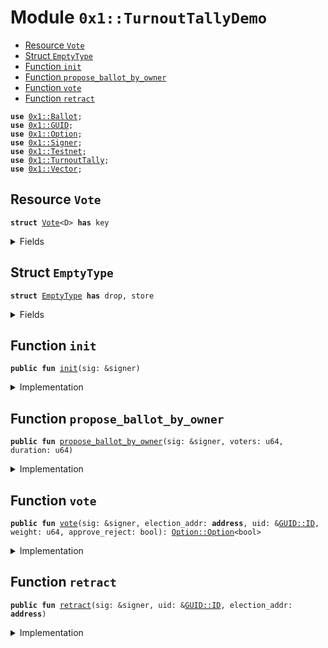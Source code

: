 
<a name="0x1_TurnoutTallyDemo"></a>

# Module `0x1::TurnoutTallyDemo`



-  [Resource `Vote`](#0x1_TurnoutTallyDemo_Vote)
-  [Struct `EmptyType`](#0x1_TurnoutTallyDemo_EmptyType)
-  [Function `init`](#0x1_TurnoutTallyDemo_init)
-  [Function `propose_ballot_by_owner`](#0x1_TurnoutTallyDemo_propose_ballot_by_owner)
-  [Function `vote`](#0x1_TurnoutTallyDemo_vote)
-  [Function `retract`](#0x1_TurnoutTallyDemo_retract)


<pre><code><b>use</b> <a href="Ballot.md#0x1_Ballot">0x1::Ballot</a>;
<b>use</b> <a href="../../../../../../../DPN/releases/artifacts/current/build/MoveStdlib/docs/GUID.md#0x1_GUID">0x1::GUID</a>;
<b>use</b> <a href="../../../../../../../DPN/releases/artifacts/current/build/MoveStdlib/docs/Option.md#0x1_Option">0x1::Option</a>;
<b>use</b> <a href="../../../../../../../DPN/releases/artifacts/current/build/MoveStdlib/docs/Signer.md#0x1_Signer">0x1::Signer</a>;
<b>use</b> <a href="Testnet.md#0x1_Testnet">0x1::Testnet</a>;
<b>use</b> <a href="TurnoutTally.md#0x1_TurnoutTally">0x1::TurnoutTally</a>;
<b>use</b> <a href="../../../../../../../DPN/releases/artifacts/current/build/MoveStdlib/docs/Vector.md#0x1_Vector">0x1::Vector</a>;
</code></pre>



<a name="0x1_TurnoutTallyDemo_Vote"></a>

## Resource `Vote`



<pre><code><b>struct</b> <a href="TurnoutTallyDemo.md#0x1_TurnoutTallyDemo_Vote">Vote</a>&lt;D&gt; <b>has</b> key
</code></pre>



<details>
<summary>Fields</summary>


<dl>
<dt>
<code>tracker: <a href="Ballot.md#0x1_Ballot_BallotTracker">Ballot::BallotTracker</a>&lt;D&gt;</code>
</dt>
<dd>

</dd>
<dt>
<code>enrollment: vector&lt;<b>address</b>&gt;</code>
</dt>
<dd>

</dd>
</dl>


</details>

<a name="0x1_TurnoutTallyDemo_EmptyType"></a>

## Struct `EmptyType`



<pre><code><b>struct</b> <a href="TurnoutTallyDemo.md#0x1_TurnoutTallyDemo_EmptyType">EmptyType</a> <b>has</b> drop, store
</code></pre>



<details>
<summary>Fields</summary>


<dl>
<dt>
<code>dummy_field: bool</code>
</dt>
<dd>

</dd>
</dl>


</details>

<a name="0x1_TurnoutTallyDemo_init"></a>

## Function `init`



<pre><code><b>public</b> <b>fun</b> <a href="TurnoutTallyDemo.md#0x1_TurnoutTallyDemo_init">init</a>(sig: &signer)
</code></pre>



<details>
<summary>Implementation</summary>


<pre><code><b>public</b> <b>fun</b> <a href="TurnoutTallyDemo.md#0x1_TurnoutTallyDemo_init">init</a>(
  sig: &signer,

) {
  <b>assert</b>!(<a href="Testnet.md#0x1_Testnet_is_testnet">Testnet::is_testnet</a>(), 0);

  <b>let</b> tracker = <a href="Ballot.md#0x1_Ballot_new_tracker">Ballot::new_tracker</a>&lt;<a href="TurnoutTally.md#0x1_TurnoutTally">TurnoutTally</a>&lt;<a href="TurnoutTallyDemo.md#0x1_TurnoutTallyDemo_EmptyType">EmptyType</a>&gt;&gt;();

  <b>move_to</b>&lt;<a href="TurnoutTallyDemo.md#0x1_TurnoutTallyDemo_Vote">Vote</a>&lt;<a href="TurnoutTally.md#0x1_TurnoutTally">TurnoutTally</a>&lt;<a href="TurnoutTallyDemo.md#0x1_TurnoutTallyDemo_EmptyType">EmptyType</a>&gt;&gt;&gt;(sig, <a href="TurnoutTallyDemo.md#0x1_TurnoutTallyDemo_Vote">Vote</a> {
    tracker,
    enrollment: <a href="../../../../../../../DPN/releases/artifacts/current/build/MoveStdlib/docs/Vector.md#0x1_Vector_empty">Vector::empty</a>()
  });
}
</code></pre>



</details>

<a name="0x1_TurnoutTallyDemo_propose_ballot_by_owner"></a>

## Function `propose_ballot_by_owner`



<pre><code><b>public</b> <b>fun</b> <a href="TurnoutTallyDemo.md#0x1_TurnoutTallyDemo_propose_ballot_by_owner">propose_ballot_by_owner</a>(sig: &signer, voters: u64, duration: u64)
</code></pre>



<details>
<summary>Implementation</summary>


<pre><code><b>public</b> <b>fun</b> <a href="TurnoutTallyDemo.md#0x1_TurnoutTallyDemo_propose_ballot_by_owner">propose_ballot_by_owner</a>(sig: &signer, voters: u64, duration: u64) <b>acquires</b> <a href="TurnoutTallyDemo.md#0x1_TurnoutTallyDemo_Vote">Vote</a> {
  <b>assert</b>!(<a href="Testnet.md#0x1_Testnet_is_testnet">Testnet::is_testnet</a>(), 0);
  <b>let</b> cap = <a href="../../../../../../../DPN/releases/artifacts/current/build/MoveStdlib/docs/GUID.md#0x1_GUID_gen_create_capability">GUID::gen_create_capability</a>(sig);
  <b>let</b> noop = <a href="TurnoutTallyDemo.md#0x1_TurnoutTallyDemo_EmptyType">EmptyType</a> {};

  <b>let</b> t = <a href="TurnoutTally.md#0x1_TurnoutTally_new_tally_struct">TurnoutTally::new_tally_struct</a>&lt;<a href="TurnoutTallyDemo.md#0x1_TurnoutTallyDemo_EmptyType">EmptyType</a>&gt;(noop, voters, duration, 0);

  <b>let</b> vote = <b>borrow_global_mut</b>&lt;<a href="TurnoutTallyDemo.md#0x1_TurnoutTallyDemo_Vote">Vote</a>&lt;<a href="TurnoutTally.md#0x1_TurnoutTally">TurnoutTally</a>&lt;<a href="TurnoutTallyDemo.md#0x1_TurnoutTallyDemo_EmptyType">EmptyType</a>&gt;&gt;&gt;(<a href="../../../../../../../DPN/releases/artifacts/current/build/MoveStdlib/docs/Signer.md#0x1_Signer_address_of">Signer::address_of</a>(sig));

  <a href="Ballot.md#0x1_Ballot_propose_ballot">Ballot::propose_ballot</a>&lt;<a href="TurnoutTally.md#0x1_TurnoutTally">TurnoutTally</a>&lt;<a href="TurnoutTallyDemo.md#0x1_TurnoutTallyDemo_EmptyType">EmptyType</a>&gt;&gt;(&<b>mut</b> vote.tracker, &cap, t);
}
</code></pre>



</details>

<a name="0x1_TurnoutTallyDemo_vote"></a>

## Function `vote`



<pre><code><b>public</b> <b>fun</b> <a href="TurnoutTallyDemo.md#0x1_TurnoutTallyDemo_vote">vote</a>(sig: &signer, election_addr: <b>address</b>, uid: &<a href="../../../../../../../DPN/releases/artifacts/current/build/MoveStdlib/docs/GUID.md#0x1_GUID_ID">GUID::ID</a>, weight: u64, approve_reject: bool): <a href="../../../../../../../DPN/releases/artifacts/current/build/MoveStdlib/docs/Option.md#0x1_Option_Option">Option::Option</a>&lt;bool&gt;
</code></pre>



<details>
<summary>Implementation</summary>


<pre><code><b>public</b> <b>fun</b> <a href="TurnoutTallyDemo.md#0x1_TurnoutTallyDemo_vote">vote</a>(sig: &signer, election_addr: <b>address</b>, uid: &<a href="../../../../../../../DPN/releases/artifacts/current/build/MoveStdlib/docs/GUID.md#0x1_GUID_ID">GUID::ID</a>, weight: u64, approve_reject: bool): <a href="../../../../../../../DPN/releases/artifacts/current/build/MoveStdlib/docs/Option.md#0x1_Option">Option</a>&lt;bool&gt; <b>acquires</b> <a href="TurnoutTallyDemo.md#0x1_TurnoutTallyDemo_Vote">Vote</a> {
 <b>assert</b>!(<a href="Testnet.md#0x1_Testnet_is_testnet">Testnet::is_testnet</a>(), 0);
 <b>let</b> vote = <b>borrow_global_mut</b>&lt;<a href="TurnoutTallyDemo.md#0x1_TurnoutTallyDemo_Vote">Vote</a>&lt;<a href="TurnoutTally.md#0x1_TurnoutTally">TurnoutTally</a>&lt;<a href="TurnoutTallyDemo.md#0x1_TurnoutTallyDemo_EmptyType">EmptyType</a>&gt;&gt;&gt;(election_addr);
 <b>let</b> ballot = <a href="Ballot.md#0x1_Ballot_get_ballot_by_id_mut">Ballot::get_ballot_by_id_mut</a>&lt;<a href="TurnoutTally.md#0x1_TurnoutTally">TurnoutTally</a>&lt;<a href="TurnoutTallyDemo.md#0x1_TurnoutTallyDemo_EmptyType">EmptyType</a>&gt;&gt;(&<b>mut</b> vote.tracker, uid);
 <b>let</b> tally = <a href="Ballot.md#0x1_Ballot_get_type_struct_mut">Ballot::get_type_struct_mut</a>&lt;<a href="TurnoutTally.md#0x1_TurnoutTally">TurnoutTally</a>&lt;<a href="TurnoutTallyDemo.md#0x1_TurnoutTallyDemo_EmptyType">EmptyType</a>&gt;&gt;(ballot);
 <a href="TurnoutTally.md#0x1_TurnoutTally_vote">TurnoutTally::vote</a>&lt;<a href="TurnoutTallyDemo.md#0x1_TurnoutTallyDemo_EmptyType">EmptyType</a>&gt;(sig, tally, uid, approve_reject, weight)
}
</code></pre>



</details>

<a name="0x1_TurnoutTallyDemo_retract"></a>

## Function `retract`



<pre><code><b>public</b> <b>fun</b> <a href="TurnoutTallyDemo.md#0x1_TurnoutTallyDemo_retract">retract</a>(sig: &signer, uid: &<a href="../../../../../../../DPN/releases/artifacts/current/build/MoveStdlib/docs/GUID.md#0x1_GUID_ID">GUID::ID</a>, election_addr: <b>address</b>)
</code></pre>



<details>
<summary>Implementation</summary>


<pre><code><b>public</b> <b>fun</b> <a href="TurnoutTallyDemo.md#0x1_TurnoutTallyDemo_retract">retract</a>(sig: &signer, uid: &<a href="../../../../../../../DPN/releases/artifacts/current/build/MoveStdlib/docs/GUID.md#0x1_GUID_ID">GUID::ID</a>, election_addr: <b>address</b>) <b>acquires</b> <a href="TurnoutTallyDemo.md#0x1_TurnoutTallyDemo_Vote">Vote</a> {
  <b>assert</b>!(<a href="Testnet.md#0x1_Testnet_is_testnet">Testnet::is_testnet</a>(), 0);
  <b>let</b> vote = <b>borrow_global_mut</b>&lt;<a href="TurnoutTallyDemo.md#0x1_TurnoutTallyDemo_Vote">Vote</a>&lt;<a href="TurnoutTally.md#0x1_TurnoutTally">TurnoutTally</a>&lt;<a href="TurnoutTallyDemo.md#0x1_TurnoutTallyDemo_EmptyType">EmptyType</a>&gt;&gt;&gt;(election_addr);
  <b>let</b> ballot = <a href="Ballot.md#0x1_Ballot_get_ballot_by_id_mut">Ballot::get_ballot_by_id_mut</a>&lt;<a href="TurnoutTally.md#0x1_TurnoutTally">TurnoutTally</a>&lt;<a href="TurnoutTallyDemo.md#0x1_TurnoutTallyDemo_EmptyType">EmptyType</a>&gt;&gt;(&<b>mut</b> vote.tracker, uid);
  <b>let</b> tally = <a href="Ballot.md#0x1_Ballot_get_type_struct_mut">Ballot::get_type_struct_mut</a>&lt;<a href="TurnoutTally.md#0x1_TurnoutTally">TurnoutTally</a>&lt;<a href="TurnoutTallyDemo.md#0x1_TurnoutTallyDemo_EmptyType">EmptyType</a>&gt;&gt;(ballot);
  <a href="TurnoutTally.md#0x1_TurnoutTally_retract">TurnoutTally::retract</a>&lt;<a href="TurnoutTallyDemo.md#0x1_TurnoutTallyDemo_EmptyType">EmptyType</a>&gt;(tally, uid, sig);
}
</code></pre>



</details>
